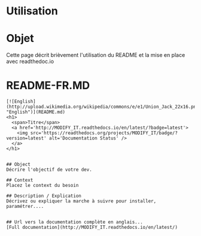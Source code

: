 # Utilisation

# Objet
Cette page décrit brièvement l'utilisation du README et la mise en place avec readthedoc.io


# README-FR.MD
```marckdown
[![English](http://upload.wikimedia.org/wikipedia/commons/e/e1/Union_Jack_22x16.png "English")](README.md)
<h1>
  <span>Titre</span>
  <a href='http://MODIFY_IT.readthedocs.io/en/latest/?badge=latest'>
    <img src='https://readthedocs.org/projects/MODIFY_IT/badge/?version=latest' alt='Documentation Status' />
  </a>
</h1>


## Object
Décrire l'objectif de votre dev.

## Context
Placez le context du besoin

## Description / Explication
Décrivez ou expliquer la marche à suivre pour installer, paramétrer....


## Url vers la documentation complète en anglais...
[Full documentation](http://MODIFY_IT.readthedocs.io/en/latest/)
```
